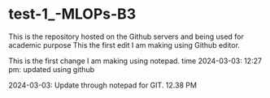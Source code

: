 # test-1_-MLOPs-B3
This is the repository hosted on the Github servers and being used for academic purpose
This the first edit I am making using Github editor.

This is the first change I am making using notepad.
time 2024-03-03: 12:27 pm: updated using github

2024-03-03: Update through notepad for GIT. 12.38 PM
